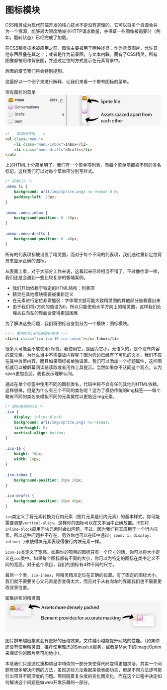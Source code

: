 # 图标模块

CSS精灵成为现代前端开发的核心技术不是没有道理的。它可以将多个资源合并为一个资源，能够最大限度地减少HTTP请求数量，并保证一些图像被需要时（例如，翻转状态）已经完成了加载。

在CSS精灵技术被应用之前，图像主要被用于两种途径：作为背景图片，允许其他东西层叠在其之上；或者是作为前景图，与文本内联。而有了CSS精灵，所有图像都被用作背景图，并通过定位的方式显示在元素背景中。

后面的章节我们将会特别提到。

这最好以一个例子来进行解释，让我们来看一个带有图标的菜单。

带有图标的菜单
![菜单](../assets/16-1.png)

```html
<!-- 菜单的HTML -->
<ul class="menu">
    <li class="menu-inbox">Inbox</li>
    <li class="menu-drafts">Drafts</li>
</ul> 
```
上述HTML十分简单明了。我们有一个菜单项列表，而每个菜单项都被不同的类名标记，这样我们可以对每个菜单项分别写样式。

```css
/* 菜单CSS */
.menu li {
    background: url(/img/sprite.png) no-repeat 0 0;
    padding-left: 20px;
}

.menu .menu-inbox {
    background-position: 0 -20px;
}

.menu .menu-drafts {
    background-position: 0 -40px;
}
```

所有的列表项都被设置了精灵图，而对于每个不同的列表项，我们通过重新定位背景来显示正确的图标。

从表面上看，对于大部分工作来说，这看起来已经相当不错了。不过像往常一样，我们还是会遇到一些比较复杂的极端案例。

+ 我们开始依赖于特定的HTML结构：列表项
+ 精灵在其他模块需要被重新定义
+ 在元素进行定位非常脆弱：字体增大就可能大致精灵图的其他部分被暴露出来
+ 由于我们将x方向的值设为0，所以只能使用水平方向上的精灵图，这样我们处理从右向左的界面会变得更加困难

为了解决这些问题，我们将图标自身划分为一个模块：图标模块。
```html
<!-- 重构HTML来创建图标模块 -->
<li><i class="ico ico-16 ico-inbox"></i> Inbox</li> 
```
很多人可能会不敢使用`i`标签。我使用它，是因为它小，无语义的，是个没有内容的空元素。为什么当中不需要放内容呢？因为旁边已经有了可见的文本，我们不应在其中放置内容，而且如果图标被单独设置，我们可以添加一个标题属性，这样图标就可以被屏幕阅读器读取或者用作工具提示。当然如果你不认同这个观点，认为span更加合适，我也表示理解认同。

通过在单个标签中使用不同的图标类名，代码中将不会有任何其他的HTML依赖。这样很棒，但是为什么有三个不同的类名呢？这为了模仿传统的img标签——每个略有不同的类名来模拟不同的元素属性以更贴近img元素。

```css
/* 图标模块的CSS */
.ico {
    display: inline-block;
    background: url(/img/sprite.png) no-repeat;
    line-height: 0;
    vertical-align: bottom;
}

.ico-16 {
    height: 16px;
    width: 16px;
}

.ico-inbox {
    background-position: 20px 20px;
}

.ico-drafts {
    background-position: 20px 40px;
}

```

`ico`类定义了将元素转换为行内元素（图片元素是行内元素）的基本样式。你可能需要调整`vertical-align`，这样你的图标可以在文本当中正确放置。IE在将`inline-block`应用于块元素时会出问题，不过，因为我们将其应用于一个行内元素，所以这种问题并不存在。另外你也可以在IE中通过`{ zoom: 1; display: inline; }`来使得块元素表现得像行内块元素一样。

`icon-16`类定义了宽高。如果你的项目的图标只有一个尺寸的话，你可以将大小定义在`ico`类中。如果每个图标都有不同的大小，你可以为特定的图标在类中定义不同的宽高。对于这个项目，我们的图标有4种不同的尺寸。

最后一个类，`ico-inbox`，将精灵精准定位在正确的位置。有了固定的图标大小，我们就不需要关心父元素是否变得太大，而且对于从右向左的界面我们也不需要更改背景位置。

密集排布的精灵图
![密集排布的精灵图](../assets/16-2.png)

图片排布越密集就会有更好的压缩效果。文件越小越能提升网站的性能。（如果你还没有使用精灵图，推荐使用雅虎的[Smush.it](http://www.smushit.com/ysmush.it/)服务，或者是Mac下的[ImageOptim](http://imageoptim.pornel.net/)来保证你的图片尽可能地小）。

本章我们只是通过重构项目中特殊的一部分来使得代码变得更加灵活，其实一个问题有很多解决问题的方法，虽然这些方法看起来像表面功夫，但是不同方法却可能引出项目不同深度的问题。项目随着复杂度的变化而变化，而在这个过程中决定如何解决这个问题是做web开发乐趣的一部分。







